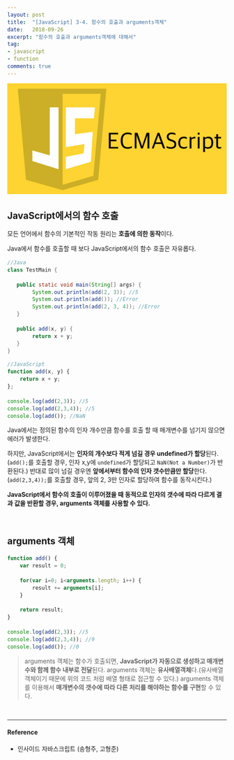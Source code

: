 ```yaml
---
layout: post
title:  "[JavaScript] 3-4. 함수의 호출과 arguments객체"
date:   2018-09-26
excerpt: "함수의 호출과 arguments객체에 대해서"
tag:
- javascript
- function
comments: true
---
```


![JavaScript](/assets/img/es5.png)

## JavaScript에서의 함수 호출

모든 언어에서 함수의 기본적인 작동 원리는 **호출에 의한 동작**이다.

Java에서 함수를 호출할 때 보다 JavaScript에서의 함수 호출은 자유롭다.

```Java
//Java
class TestMain {

   public static void main(String[] args) {
		System.out.println(add(2, 3)); //5
        System.out.println(add()); //Error
		System.out.println(add(2, 3, 4)); //Error
   }

   public add(x, y) {
		return x + y;
   }
}

```

```javascript
//JavaScript
function add(x, y) {
	return x + y;
};

console.log(add(2,3)); //5
console.log(add(2,3,4)); //5
console.log(add()); //NaN
```

Java에서는 정의된 함수의 인자 개수만큼 함수를 호출 할 때 매개변수를 넘기지 않으면 에러가 발생한다.

하지만, JavaScript에서는 **인자의 개수보다 적게 넘길 경우 undefined가 할당**된다.(`add();`를 호출할 경우, 인자 x,y에 `undefined`가 할당되고 `NaN(Not a Number)`가 반환된다.)
반대로 많이 넘길 경우엔 **앞에서부터 함수의 인자 갯수만큼만 할당**한다.(`add(2,3,4));`를 호출할 경우, 앞의 2, 3만 인자로 할당하여 함수를 동작시킨다.)

**JavaScript에서 함수의 호출이 이루어졌을 때 동적으로 인자의 갯수에 따라 다르게 결과 값을 반환할 경우, arguments 객체를 사용할 수 있다.**

<br/>

## arguments 객체

```javascript
function add() {
	var result = 0;

    for(var i=0; i<arguments.length; i++) {
	    result += arguments[i];
    }

    return result;
}

console.log(add(2,3)); //5
console.log(add(2,3,4)); //9
console.log(add()); //0
```
> arguments 객체는 함수가 호출되면, **JavaScript가 자동으로 생성하고 매개변수와 함께 함수 내부로 전달**된다.
> arguments 객체는 **유사배열객체**다.(유사배열객체이기 때문에 위의 코드 처럼 배열 형태로 접근할 수 있다.)
> arguments 객체를 이용해서 **매개변수의 갯수에 따라 다른 처리를 해야하는 함수를 구현**할 수 있다.

<br/>


* * *
#### Reference
- 인사이드 자바스크립트 (송형주, 고형준)